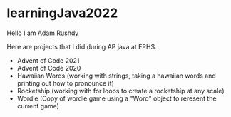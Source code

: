 # learningJava2022

Hello I am Adam Rushdy

Here are projects that I did during AP java at EPHS.

- Advent of Code 2021
- Advent of Code 2020
- Hawaiian Words (working with strings, taking a hawaiian words and printing out how to pronounce it)
- Rocketship (working with for loops to create a rocketship at any scale)
- Wordle (Copy of wordle game using a "Word" object to reresent the current game)
